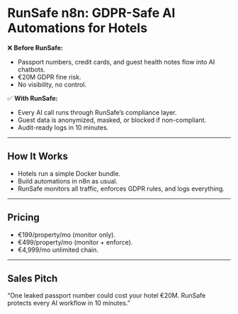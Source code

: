 # RunSafe n8n: GDPR-Safe AI Automations for Hotels

❌ **Before RunSafe:**  
- Passport numbers, credit cards, and guest health notes flow into AI chatbots.  
- €20M GDPR fine risk.  
- No visibility, no control.  

✅ **With RunSafe:**  
- Every AI call runs through RunSafe’s compliance layer.  
- Guest data is anonymized, masked, or blocked if non-compliant.  
- Audit-ready logs in 10 minutes.  

---

## How It Works
- Hotels run a simple Docker bundle.  
- Build automations in n8n as usual.  
- RunSafe monitors all traffic, enforces GDPR rules, and logs everything.  

---

## Pricing
- €199/property/mo (monitor only).  
- €499/property/mo (monitor + enforce).  
- €4,999/mo unlimited chain.  

---

## Sales Pitch
“One leaked passport number could cost your hotel €20M. RunSafe protects every AI workflow in 10 minutes.”  
